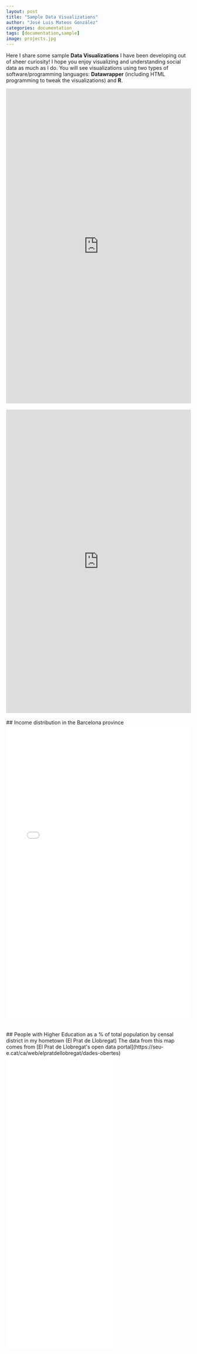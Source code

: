 ```yaml
---
layout: post
title: "Sample Data Visualizations"
author: "José Luis Mateos González"
categories: documentation
tags: [documentation,sample]
image: projects.jpg
---
```


Here I share some sample **Data Visualizations** I have been developing out of sheer curiosity! I hope you enjoy visualizing and understanding social data as much as I do. You will see visualizations using two types of software/programming languages: **Datawrapper** (including HTML programming to tweak the visualizations) and **R**.

<iframe title="Ethnic group of usual residents aged 16 to 24 in England and Wales by Local Authority Districts (2021)" aria-label="Map" id="datawrapper-chart-O8iaJ" src="https://datawrapper.dwcdn.net/O8iaJ/3/" scrolling="no" frameborder="0" style="width: 0; min-width: 100% !important; border: none;" height="859" data-external="1"></iframe><script type="text/javascript">!function(){"use strict";window.addEventListener("message",(function(a){if(void 0!==a.data["datawrapper-height"]){var e=document.querySelectorAll("iframe");for(var t in a.data["datawrapper-height"])for(var r=0;r<e.length;r++)if(e[r].contentWindow===a.source){var i=a.data["datawrapper-height"][t]+"px";e[r].style.height=i}}}))}();
</script>
 <br/><br/>
<iframe title="Percentage of individuals aged 15 or more with a University degree (up to a Doctoral degree). Catalan counties (comarques) 2021" aria-label="Map" id="datawrapper-chart-XYKOI" src="https://datawrapper.dwcdn.net/XYKOI/2/" scrolling="no" frameborder="0" style="width: 0; min-width: 100% !important; border: none;" height="828" data-external="1"></iframe><script type="text/javascript">!function(){"use strict";window.addEventListener("message",(function(a){if(void 0!==a.data["datawrapper-height"]){var e=document.querySelectorAll("iframe");for(var t in a.data["datawrapper-height"])for(var r=0;r<e.length;r++)if(e[r].contentWindow===a.source){var i=a.data["datawrapper-height"][t]+"px";e[r].style.height=i}}}))}();
</script>
 <br/><br/>
## Income distribution in the Barcelona province

<div>
  <iframe
      frameBorder="0"
      width="100%"
      height="800"
      src="projects/mapa_municipis2.html">
  </iframe>
</div>
 <br/><br/>
## People with Higher Education as a % of total population by censal district in my hometown (El Prat de Llobregat)
The data from this map comes from [El Prat de Llobregat's open data portal](https://seu-e.cat/ca/web/elpratdellobregat/dades-obertes)

<div>
  <iframe
      frameBorder="0"
      width="60%"
      height="800"
      src="projects/test_mapa.html">
  </iframe>
</div>

